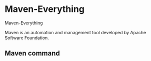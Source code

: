 # Maven-Everything
Maven-Everything

Maven is an automation and management tool developed by Apache Software Foundation.


## Maven command
